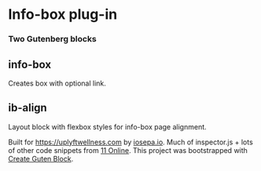 # Info-box plug-in
### Two Gutenberg blocks

## info-box 
Creates box with optional link.

## ib-align
Layout block with flexbox styles for info-box page alignment.



Built for https://uplyftwellness.com by [iosepa.io](https://iosepa.io).
Much of inspector.js + lots of other code snippets from [11 Online](https://github.com/11online/11online-blocks).
This project was bootstrapped with [Create Guten Block](https://github.com/ahmadawais/create-guten-block).
